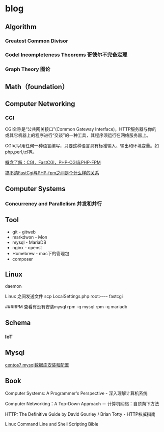 # blog

## Algorithm 
### Greatest Common Divisor
### Godel Incompleteness Theorems 哥德尔不完备定理
### Graph Theory 图论
## Math（foundation）

## Computer Networking

### CGI

CGI全称是“公共网关接口”(Common Gateway Interface)，HTTP服务器与你的或其它机器上的程序进行“交谈”的一种工具，其程序须运行在网络服务器上。

CGI可以用任何一种语言编写，只要这种语言具有标准输入、输出和环境变量。如php,perl,tcl等。

[概念了解：CGI，FastCGI，PHP-CGI与PHP-FPM](http://www.nowamagic.net/librarys/veda/detail/1319)

[搞不清FastCgi与PHP-fpm之间是个什么样的关系](https://segmentfault.com/q/1010000000256516)

## Computer Systems
###  Concurrency and Parallelism 并发和并行

## Tool
- git - gitweb
- markdwon - Mon
- mysql - MariaDB
- nginx - openst
- Homebrew - mac下的管理包
- composer


## Linux
daemon

Linux 之间发送文件
scp LocalSettings.php root:----
fastcgi

###RPM 
查看有没有安装mysql 
   rpm -q mysql
   rpm -q mariadb
   
## Schema
### IoT

## Mysql
[centos7 mysql数据库安装和配置](http://www.cnblogs.com/starof/p/4680083.html)

## Book
Computer Systems: A Programmer's Perspective - 深入理解计算机系统

Computer Networking：A Top-Down Approach － 计算机网络：自顶向下方法

HTTP: The Definitive Guide by David Gourley / Brian Totty - HTTP权威指南

Linux Command Line and Shell Scripting Bible
